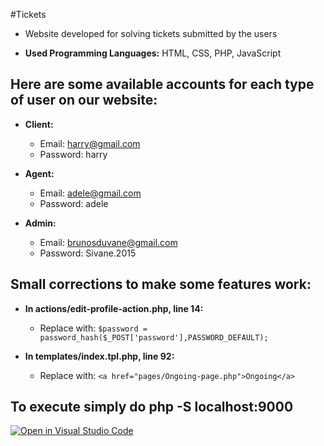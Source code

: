 #Tickets

- Website developed for solving tickets submitted by the users

- **Used Programming Languages:** HTML, CSS, PHP, JavaScript


## Here are some available accounts for each type of user on our website:
- **Client:** 
  - Email: harry@gmail.com
  - Password: harry

- **Agent:**
  - Email: adele@gmail.com
  - Password: adele

- **Admin:**
  - Email: brunosduvane@gmail.com
  - Password: Sivane.2015

## Small corrections to make some features work:
- **In actions/edit-profile-action.php, line 14:**
  - Replace with: ```$password = password_hash($_POST['password'],PASSWORD_DEFAULT);```

- **In templates/index.tpl.php, line 92:**
  - Replace with: ```<a href="pages/Ongoing-page.php">Ongoing</a>```
  
## To execute simply do php -S localhost:9000



[![Open in Visual Studio Code](https://classroom.github.com/assets/open-in-vscode-c66648af7eb3fe8bc4f294546bfd86ef473780cde1dea487d3c4ff354943c9ae.svg)](https://classroom.github.com/online_ide?assignment_repo_id=10524156&assignment_repo_type=AssignmentRepo)

